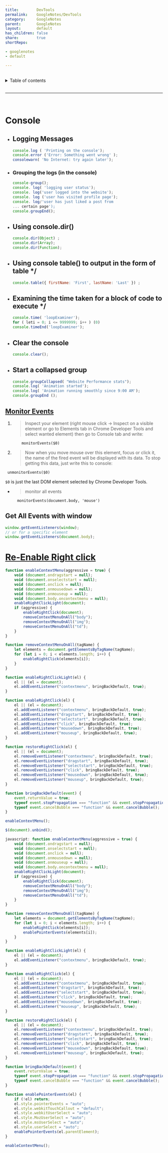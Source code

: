 ```yaml
---
title:        DevTools
permalink:    GoogleNotes/DevTools
category:     GoogleNotes
parent:       GoogleNotes
layout:       default
has_children: false
share:        true
shortRepo:

- googlenotes
- default

---
```


<br/>              

<details markdown="block">                    
<summary>                    
Table of contents                    
</summary>                    
{: .text-delta }                    
1. TOC                    
{:toc}                    
</details>

<br/>

---

<br/>

# Console

- ## Logging Messages

    ```javascript
    console.log ( 'Printing on the console');
    console.error ('Error: Something went wrong' );
    consolewarn( 'No Internet: try again later');
    ```

- ### Grouping the logs (in the console)

    ```javascript
    console-group();
    console. log( 'logging user status');
    console. log('user logged into the website');
    console. log ('user has visited profile page');
    console. log/'user has just liked a post from
    ... certain page');
    console.groupEnd();
    ```

- ## Using console.dir()

    ```javascript
    console.dir(Object) ;
    console.dir(Array);
    console.dir(Function);
    ```

- ## Using console table() to output in the form of table */

    ```javascript
    console.table({ firstName: 'First', lastName: 'Last' }) ;
    ```

- ## Examining the time taken for a block of code to execute */

    ```javascript
    console.time( 'loopExaminer');
    for ( leti = 0; i <= 9999999; i++ ) (0)
    console.timeEnd('loopExaminer');
    ```

- ## Clear the console

    ```javascript
    console.clear();
    ```

- ## Start a collapsed group

    ```javascript
    console.groupCollapsed( "Website Performance stats");
    console.log( 'Animation started');
    console.log( 'Animation running smoothly since 9:00 AM');
    console.groupEnd ();
    ```

## [Monitor Events](https://stackoverflow.com/questions/10213703/how-do-i-view-events-fired-on-an-element-in-chrome-devtools)

1. > Inspect your element (right mouse click → Inspect on a visible element or go to Elements tab in Chrome Developer Tools and select wanted element)
   then go to Console tab and write:
   ```shell
       monitorEvents($0)
   ```
2. > Now when you move mouse over this element, focus or click it, the name of the fired event will be displayed with its data.
   To stop getting this data, just write this to console:

  ```shell
   unmonitorEvents($0)
  ```

`$0` is just the last DOM element selected by Chrome Developer Tools.

- > monitor all events
  ```shell
    monitorEvents(document.body, 'mouse')
    ```

## Get All Events with window

```javascript
window.getEventListeners(window);
// or for a specific element
window.getEventListeners(document.body);
```

# [Re-Enable Right click](https://stackoverflow.com/questions/21335136/how-to-re-enable-right-click-so-that-i-can-inspect-html-elements-in-chrome)

```javascript
function enableContextMenu(aggressive = true) {
    void (document.ondragstart = null);
    void (document.onselectstart = null);
    void (document.onclick = null);
    void (document.onmousedown = null);
    void (document.onmouseup = null);
    void (document.body.oncontextmenu = null);
    enableRightClickLight(document);
    if (aggressive) {
        enableRightClick(document);
        removeContextMenuOnAll("body");
        removeContextMenuOnAll("img");
        removeContextMenuOnAll("td");
    }
}

function removeContextMenuOnAll(tagName) {
    let elements = document.getElementsByTagName(tagName);
    for (let i = 0; i < elements.length; i++) {
        enableRightClick(elements[i]);
    }
}

function enableRightClickLight(el) {
    el || (el = document);
    el.addEventListener("contextmenu", bringBackDefault, true);
}

function enableRightClick(el) {
    el || (el = document);
    el.addEventListener("contextmenu", bringBackDefault, true);
    el.addEventListener("dragstart", bringBackDefault, true);
    el.addEventListener("selectstart", bringBackDefault, true);
    el.addEventListener("click", bringBackDefault, true);
    el.addEventListener("mousedown", bringBackDefault, true);
    el.addEventListener("mouseup", bringBackDefault, true);
}

function restoreRightClick(el) {
    el || (el = document);
    el.removeEventListener("contextmenu", bringBackDefault, true);
    el.removeEventListener("dragstart", bringBackDefault, true);
    el.removeEventListener("selectstart", bringBackDefault, true);
    el.removeEventListener("click", bringBackDefault, true);
    el.removeEventListener("mousedown", bringBackDefault, true);
    el.removeEventListener("mouseup", bringBackDefault, true);
}

function bringBackDefault(event) {
    event.returnValue = true;
    typeof event.stopPropagation === "function" && event.stopPropagation();
    typeof event.cancelBubble === "function" && event.cancelBubble();
}

enableContextMenu();
```

```javascript
$(document).unbind();
```

```javascript
javascript: function enableContextMenu(aggressive = true) {
    void (document.ondragstart = null);
    void (document.onselectstart = null);
    void (document.onclick = null);
    void (document.onmousedown = null);
    void (document.onmouseup = null);
    void (document.body.oncontextmenu = null);
    enableRightClickLight(document);
    if (aggressive) {
        enableRightClick(document);
        removeContextMenuOnAll("body");
        removeContextMenuOnAll("img");
        removeContextMenuOnAll("td");
    }
}

function removeContextMenuOnAll(tagName) {
    let elements = document.getElementsByTagName(tagName);
    for (let i = 0; i < elements.length; i++) {
        enableRightClick(elements[i]);
        enablePointerEvents(elements[i]);
    }
}

function enableRightClickLight(el) {
    el || (el = document);
    el.addEventListener("contextmenu", bringBackDefault, true);
}

function enableRightClick(el) {
    el || (el = document);
    el.addEventListener("contextmenu", bringBackDefault, true);
    el.addEventListener("dragstart", bringBackDefault, true);
    el.addEventListener("selectstart", bringBackDefault, true);
    el.addEventListener("click", bringBackDefault, true);
    el.addEventListener("mousedown", bringBackDefault, true);
    el.addEventListener("mouseup", bringBackDefault, true);
}

function restoreRightClick(el) {
    el || (el = document);
    el.removeEventListener("contextmenu", bringBackDefault, true);
    el.removeEventListener("dragstart", bringBackDefault, true);
    el.removeEventListener("selectstart", bringBackDefault, true);
    el.removeEventListener("click", bringBackDefault, true);
    el.removeEventListener("mousedown", bringBackDefault, true);
    el.removeEventListener("mouseup", bringBackDefault, true);
}

function bringBackDefault(event) {
    event.returnValue = true;
    typeof event.stopPropagation === "function" && event.stopPropagation();
    typeof event.cancelBubble === "function" && event.cancelBubble();
}

function enablePointerEvents(el) {
    if (!el) return;
    el.style.pointerEvents = "auto";
    el.style.webkitTouchCallout = "default";
    el.style.webkitUserSelect = "auto";
    el.style.MozUserSelect = "auto";
    el.style.msUserSelect = "auto";
    el.style.userSelect = "auto";
    enablePointerEvents(el.parentElement);
}

enableContextMenu();
```